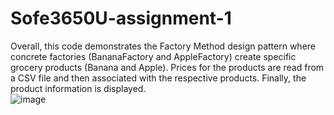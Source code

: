 # Sofe3650U-assignment-1

Overall, this code demonstrates the Factory Method design pattern where concrete factories (BananaFactory and AppleFactory) create specific grocery products (Banana and Apple). Prices for the products are read from a CSV file and then associated with the respective products. Finally, the product information is displayed.<br>
![image](https://github.com/sajbro3/Sofe3650U-assignment-1/assets/130171415/50dd9be1-2520-4b79-84f0-54e54a292e4a)
